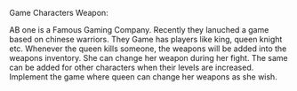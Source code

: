 Game Characters Weapon:

AB one is a Famous Gaming Company. Recently they lanuched a game based on chinese warriors.
They Game has players like king, queen knight etc. Whenever the queen kills someone, the weapons will be added into the weapons inventory. She can change her weapon during her fight.
The same can be added for other characters when their levels are increased.
Implement the game where queen can change her weapons as she wish.